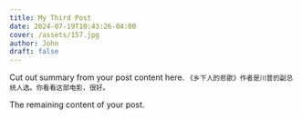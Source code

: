 ```yaml
---
title: My Third Post
date: 2024-07-19T10:43:26-04:00
cover: /assets/157.jpg
author: John
draft: false
---
```

Cut out summary from your post content here.
<small>《乡下人的悲歌》作者是川普的副总统人选。你看看这部电影，很好。</small>

<!--more-->

The remaining content of your post.
